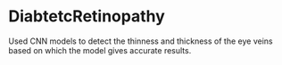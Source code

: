 # DiabtetcRetinopathy
Used CNN models to detect the thinness and thickness of the eye veins based on which the model gives accurate results.
